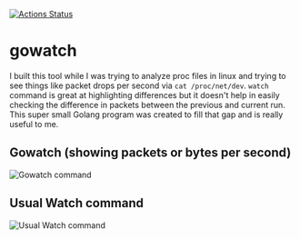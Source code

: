 [![Actions Status](https://github.com/shadyabhi/gowatch/workflows/Go/badge.svg)](https://github.com/shadyabhi/gowatch/actions)

gowatch
=======

I built this tool while I was trying to analyze proc files in linux and trying to see things like packet drops per second via `cat /proc/net/dev`. `watch` command is great at highlighting differences but it doesn't help in easily checking the difference in packets between the previous and current run. This super small Golang program was created to fill that gap and is really useful to me. 

## Gowatch (showing packets or bytes per second)
![Gowatch command](https://shadyabhi.keybase.pub/gowatch_command.gif)

## Usual Watch command
![Usual Watch command](https://shadyabhi.keybase.pub/watch_command.gif)
